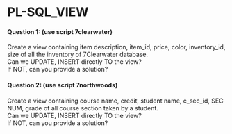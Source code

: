 # PL-SQL_VIEW

#### Question 1: (use script 7clearwater)
Create a view containing item description, item_id, price, color, inventory_id, size of all the inventory of 7Clearwater database.
<br>Can we UPDATE, INSERT directly TO the view? 
<br>If NOT, can you provide a solution?
#### Question 2: (use script 7northwoods) 
Create a view containing course name, credit, student name, c_sec_id, SEC NUM, grade of all course section taken by a student.
<br>Can we UPDATE, INSERT directly TO the view?
<br>If NOT, can you provide a solution?
